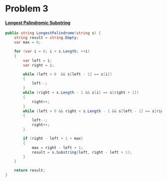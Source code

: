 # Problem 3
#### [Longest Palindromic Substring](https://leetcode.com/problems/longest-palindromic-substring/description/)
```cs
public string LongestPalindrome(string s) {
	string result = string.Empty;
	var max = 0;

	for (var i = 0; i < s.Length; ++i)
	{
		var left = i;
		var right = i;

		while (left > 0  && s[left - 1] == s[i])
		{
			left--;
		}
		while (right < s.Length - 1 && s[i] == s[right + 1])
		{
			right++;
		}
		while (left > 0 && right < s.Length - 1 && s[left - 1] == s[right + 1])
		{
			left--;
			right++;
		}

		if (right - left + 1 > max)
		{
			max = right - left + 1;
			result = s.Substring(left, right - left + 1);
		}
	}

	return result;
}
```